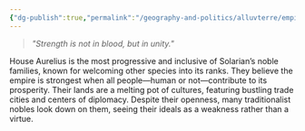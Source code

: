 ```yaml
---
{"dg-publish":true,"permalink":"/geography-and-politics/alluvterre/empires/noble-houses/house-aurelius/"}
---
```


> _"Strength is not in blood, but in unity."_

House Aurelius is the most progressive and inclusive of Solarian’s noble families, known for welcoming other species into its ranks. They believe the empire is strongest when all people—human or not—contribute to its prosperity. Their lands are a melting pot of cultures, featuring bustling trade cities and centers of diplomacy. Despite their openness, many traditionalist nobles look down on them, seeing their ideals as a weakness rather than a virtue.
